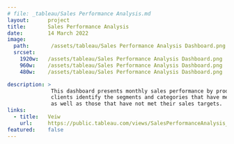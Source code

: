 ```yaml
---
# file: _tableau/Sales Performance Analysis.md
layout:      project
title:       Sales Performance Analysis
date:        14 March 2022
image:
  path:       /assets/tableau/Sales Performance Analysis Dashboard.png
  srcset:
    1920w:   /assets/tableau/Sales Performance Analysis Dashboard.png
    960w:    /assets/tableau/Sales Performance Analysis Dashboard.png
    480w:    /assets/tableau/Sales Performance Analysis Dashboard.png

description: >
              This dashboard presents monthly sales performance by product segment and product category to help 
              clients identify the segments and categories that have met or exceeded their sales targets, 
              as well as those that have not met their sales targets.
links:
  - title:   Veiw
    url:     https://public.tableau.com/views/SalesPerformanceAnalysis_16339499599040/SalesPerformancevsTargetDashboard?:language=en-US&:display_count=n&:origin=viz_share_link
featured:    false
---
```

